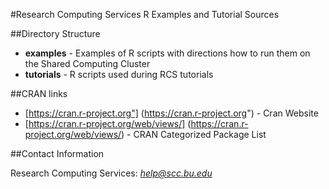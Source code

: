 #Research Computing Services R Examples and Tutorial Sources

##Directory Structure


* **examples** - Examples of R scripts with directions how to run them on the Shared Computing Cluster
* **tutorials** - R scripts used during RCS tutorials


##CRAN links

* [https://cran.r-project.org"] (https://cran.r-project.org") - Cran Website
* [https://cran.r-project.org/web/views/] (https://cran.r-project.org/web/views/) - CRAN Categorized Package List

##Contact Information

Research Computing Services: <em>help@scc.bu.edu</em>


